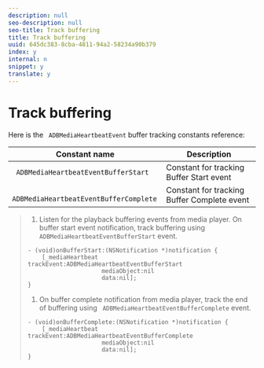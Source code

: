 ```yaml
---
description: null
seo-description: null
seo-title: Track buffering
title: Track buffering
uuid: 645dc383-8cba-4811-94a2-58234a90b379
index: y
internal: n
snippet: y
translate: y
---
```


# Track buffering

Here is the ` ADBMediaHeartbeatEvent` buffer tracking constants reference: 



|  Constant name  | Description  |
|---|---|
|  ` ADBMediaHeartbeatEventBufferStart`  | Constant for tracking Buffer Start event  |
|  ` ADBMediaHeartbeatEventBufferComplete`  | Constant for tracking Buffer Complete event  |


>1. Listen for the playback buffering events from media player. On buffer start event notification, track buffering using ` ADBMediaHeartbeatEventBufferStart` event.
>
>   ```
>   - (void)onBufferStart:(NSNotification *)notification { 
>       [_mediaHeartbeat trackEvent:ADBMediaHeartbeatEventBufferStart  
>                        mediaObject:nil  
>                        data:nil]; 
>   } 
>   
>   ```
>
>1. On buffer complete notification from media player, track the end of buffering using ` ADBMediaHeartbeatEventBufferComplete` event.
>
>   ```
>   - (void)onBufferComplete:(NSNotification *)notification { 
>       [_mediaHeartbeat trackEvent:ADBMediaHeartbeatEventBufferComplete  
>                        mediaObject:nil  
>                        data:nil]; 
>   } 
>   
>   ```
>
